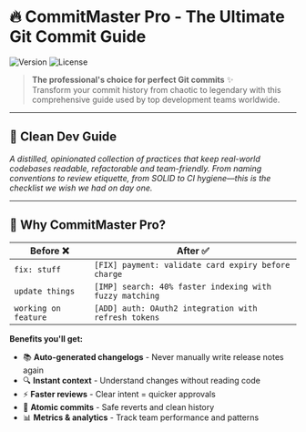 # 🔥 CommitMaster Pro - The Ultimate Git Commit Guide

![Version](https://img.shields.io/badge/version-2025.1-blue)
![License](https://img.shields.io/badge/license-MIT-green)

> **The professional's choice for perfect Git commits** ✨  
> Transform your commit history from chaotic to legendary with this comprehensive guide used by top development teams worldwide.

---

## 🧹 Clean Dev Guide
*A distilled, opinionated collection of practices that keep real-world codebases readable, refactorable and team-friendly. From naming conventions to review etiquette, from SOLID to CI hygiene—this is the checklist we wish we had on day one.*

---

## 🚀 Why CommitMaster Pro?

| Before ❌ | After ✅ |
|-----------|----------|
| `fix: stuff` | `[FIX] payment: validate card expiry before charge` |
| `update things` | `[IMP] search: 40% faster indexing with fuzzy matching` |
| `working on feature` | `[ADD] auth: OAuth2 integration with refresh tokens` |

**Benefits you'll get:**
- 📚 **Auto-generated changelogs** - Never manually write release notes again
- 🔍 **Instant context** - Understand changes without reading code
- ⚡ **Faster reviews** - Clear intent = quicker approvals
- 🎯 **Atomic commits** - Safe reverts and clean history
- 📊 **Metrics & analytics** - Track team performance and patterns


